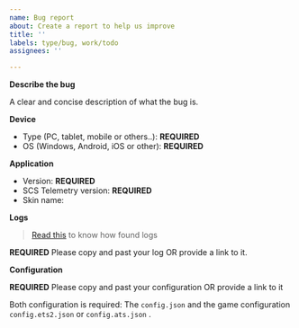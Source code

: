 ```yaml
---
name: Bug report
about: Create a report to help us improve
title: ''
labels: type/bug, work/todo
assignees: ''

---
```


**Describe the bug**

A clear and concise description of what the bug is.

**Device**

- Type (PC, tablet, mobile or others..): __**REQUIRED**__
- OS (Windows, Android, iOS or other): __**REQUIRED**__

**Application**

- Version: __**REQUIRED**__
- SCS Telemetry version: __**REQUIRED**__
- Skin name:

**Logs**

> [Read this](https://github.com/JAGFx/ets2-dashboard-skin/blob/master/CONTRIBUTING.md#logs) to know how found logs

__**REQUIRED**__ Please copy and past your log OR provide a link to it.

**Configuration**

__**REQUIRED**__ Please copy and past your configuration OR provide a link to it

Both configuration is required: The `config.json` and the game configuration `config.ets2.json` or `config.ats.json`
.

